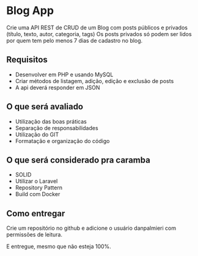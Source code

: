# Blog App
Crie uma API REST de CRUD de um Blog com posts públicos e privados (título, texto, autor, categoria, tags)
Os posts privados só podem ser lidos por quem tem pelo menos 7 dias de cadastro no blog.

## Requisitos
- Desenvolver em PHP e usando MySQL
- Criar métodos de listagem, adição, edição e exclusão de posts
- A api deverá responder em JSON

## O que será avaliado
- Utilização das boas práticas
- Separação de responsabilidades
- Utilização do GIT
- Formatação e organização do código

## O que será considerado pra caramba
- SOLID
- Utilizar o Laravel
- Repository Pattern
- Build com Docker

## Como entregar
Crie um repositório no github e adicione o usuário danpalmieri com permissões de leitura.

E entregue, mesmo que não esteja 100%.
